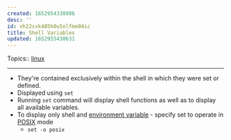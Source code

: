 ```yaml
---
created: 1652954338986
desc: ''
id: vh22ssk485h0u5nlfme04ic
title: Shell Variables
updated: 1652955430631
---
```

   
Topics::  [linux](../topics/linux.md)   
   
   
---   
   
   
- They're contained exclusively within the shell in which they were set or defined.   
- Displayed using `set`   
- Running `set` command will display shell functions as well as to display all available variables.   
- To display only shell and [environment variable](../devlog/environment%20variable.md) - specify set to operate in [POSIX](../devlog/posix.md) mode   
  - `set -o posix`